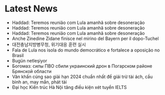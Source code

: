 # Latest News
-  Haddad: Teremos reunião com Lula amanhã sobre desoneração
-  Haddad: Teremos reunião com Lula amanhã sobre desoneração
-  Haddad: Teremos reunião com Lula amanhã sobre desoneração
-  Anche Zinedine Zidane finisce nel mirino del Bayern per il dopo-Tuchel
-  대전충남지방병무청, 위기대응 훈련 실시
-  Fala de Lula nos isola do mundo democrático e fortalece a oposição no Brasil
-  Bugün netleşiyor
-  Богомаз: силы ПВО сбили украинский дрон в Погарском районе Брянской области
-  Văn khấn cúng sao giải hạn 2024 chuẩn nhất để giải trừ tài ách, cầu bình an, may mắn, phát tài
-  Đại học Kiến trúc Hà Nội tăng điều kiện xét tuyển IELTS
